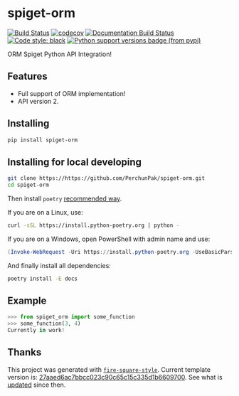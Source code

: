 # spiget-orm

[![Build Status](https://github.com/PerchunPak/spiget-orm/actions/workflows/test.yml/badge.svg?branch=master)](https://github.com/PerchunPak/spiget-orm/actions?query=workflow%3Atest)
[![codecov](https://codecov.io/gh/PerchunPak/spiget-orm/branch/master/graph/badge.svg)](https://codecov.io/gh/PerchunPak/spiget-orm)
[![Documentation Build Status](https://readthedocs.org/projects/spiget-orm/badge/?version=latest)](https://spiget-orm.readthedocs.io/)
[![Code style: black](https://img.shields.io/badge/code%20style-black-000000.svg)](https://github.com/psf/black)
[![Python support versions badge (from pypi)](https://img.shields.io/pypi/pyversions/spiget-orm)](https://www.python.org/downloads/)

ORM Spiget Python API Integration!

## Features

- Full support of ORM implementation!
- API version 2.


## Installing

```bash
pip install spiget-orm
```

## Installing for local developing

```bash
git clone https://https://github.com/PerchunPak/spiget-orm.git
cd spiget-orm
```

Then install `poetry` [recommended way](https://python-poetry.org/docs/master/#installation).

If you are on a Linux, use:

```bash
curl -sSL https://install.python-poetry.org | python -
```

If you are on a Windows, open PowerShell with admin name and use:

```powershell
(Invoke-WebRequest -Uri https://install.python-poetry.org -UseBasicParsing).Content | python -
```

And finally install all dependencies:

```bash
poetry install -E docs
```

## Example

```py
>>> from spiget_orm import some_function
>>> some_function(3, 4)
Currently in work!
```

## Thanks

This project was generated with [`fire-square-style`](https://github.com/fire-square/fire-square-style). 
Current template version is: [27aaed6ac7bbcc023c90c65c15c335d1b6609700](https://github.com/fire-square/fire-square-style/tree/27aaed6ac7bbcc023c90c65c15c335d1b6609700). 
See what is [updated](https://github.com/fire-square/fire-square-style/compare/27aaed6ac7bbcc023c90c65c15c335d1b6609700...master) 
since then.

